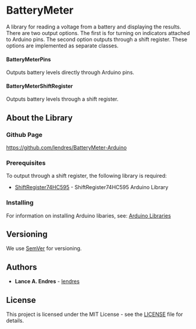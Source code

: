 # BatteryMeter

A library for reading a voltage from a battery and displaying the results.  There are two output options.  The first is for turning on indicators attached to Arduino pins.  The second option outputs through a shift register.  These options are implemented as separate classes.

#### BatteryMeterPins
Outputs battery levels directly through Arduino pins.

#### BatteryMeterShiftRegister
Outputs battery levels through a shift register.


## About the Library
### Github Page

https://github.com/lendres/BatteryMeter-Arduino


### Prerequisites

To output through a shift register, the following library is required:

* [ShiftRegister74HC595](https://timodenk.com/blog/shift-register-arduino-library/) - ShiftRegister74HC595 Arduino Library


### Installing

For information on installing Arduino libaries, see: [Arduino Libraries](http://www.arduino.cc/en/Guide/Libraries)


## Versioning

We use [SemVer](http://semver.org/) for versioning.

## Authors

* **Lance A. Endres** - [lendres](https://github.com/lendres)

## License

This project is licensed under the MIT License - see the [LICENSE](LICENSE) file for details.